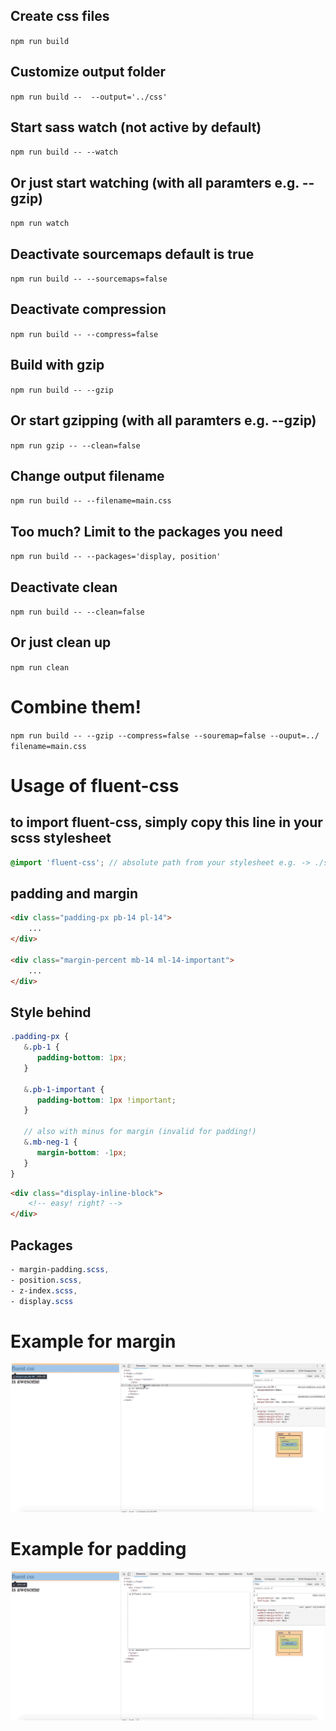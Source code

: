 ﻿
## Create css files
`npm run build`

## Customize output folder

`npm run build --  --output='../css'`

## Start sass watch (not active by default)
`npm run build -- --watch`

## Or just start watching (with all paramters e.g. --gzip)
`npm run watch`

## Deactivate sourcemaps default is true
`npm run build -- --sourcemaps=false`

## Deactivate compression
`npm run build -- --compress=false`

## Build with gzip
`npm run build -- --gzip`

## Or start gzipping (with all paramters e.g. --gzip)
`npm run gzip -- --clean=false`

## Change output filename
`npm run build -- --filename=main.css`

## Too much? Limit to the packages you need
`npm run build -- --packages='display, position'`

## Deactivate clean
`npm run build -- --clean=false`

## Or just clean up
`npm run clean`

# Combine them!
`npm run build -- --gzip --compress=false --souremap=false --ouput=../ filename=main.css`


# Usage of fluent-css 
 ## to import fluent-css, simply copy this line in your scss stylesheet
```scss
@import 'fluent-css'; // absolute path from your stylesheet e.g. -> ./sass/fluent-styles/fluent-styles;
```

## padding and margin
```html
<div class="padding-px pb-14 pl-14">
	...
</div>

<div class="margin-percent mb-14 ml-14-important">
	...
</div>
```
## Style behind
```scss
.padding-px { 
   &.pb-1 {
      padding-bottom: 1px;
   }

   &.pb-1-important {
      padding-bottom: 1px !important;
   }

   // also with minus for margin (invalid for padding!)
   &.mb-neg-1 {
      margin-bottom: -1px;
   }
}
```

```html
<div class="display-inline-block">
	<!-- easy! right? -->
</div>
```

## Packages
```scss
- margin-padding.scss,
- position.scss,
- z-index.scss,
- display.scss
```

# Example for margin
![alt text](./img/margin.gif)

# Example for padding
![alt text](./img/position.gif)